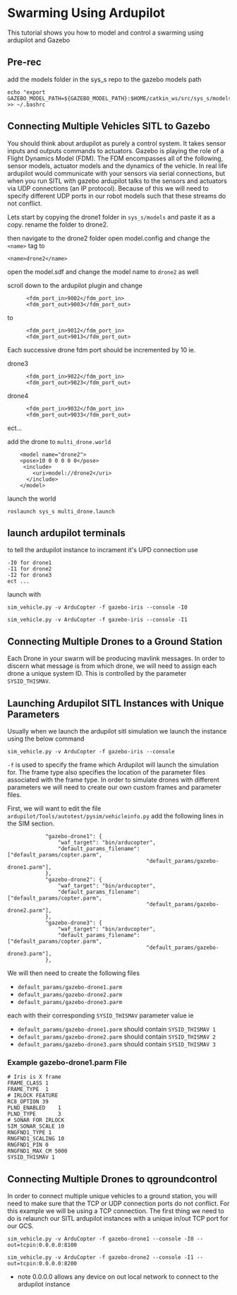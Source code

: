 # Swarming Using Ardupilot



This tutorial shows you how to model and control a swarming using ardupilot and Gazebo

## Pre-rec

add the models folder in the sys_s repo to the gazebo models path
```
echo "export GAZEBO_MODEL_PATH=${GAZEBO_MODEL_PATH}:$HOME/catkin_ws/src/sys_s/models" >> ~/.bashrc
```


## Connecting Multiple Vehicles SITL to Gazebo

You should think about ardupilot as purely a control system. It takes sensor inputs and outputs commands to actuators. Gazebo is playing the role of a Flight Dynamics Model (FDM). The FDM encompasses all of the following, sensor models, actuator models and the dynamics of the vehicle. In real life ardupilot would communicate with your sensors via serial connections, but when you run SITL with gazebo ardupilot talks to the sensors and actuators via UDP connections (an IP protocol). Because of this we will need to specify different UDP ports in our robot models such that these streams do not conflict. 

Lets start by copying the drone1 folder in `sys_s/models` and paste it as a copy. rename the folder to drone2.

then navigate to the drone2 folder open model.config and change the `<name>` tag to 
```
<name>drone2</name>
```

open the model.sdf and change the model name to `drone2` as well

scroll down to the ardupilot plugin and change
```
      <fdm_port_in>9002</fdm_port_in>
      <fdm_port_out>9003</fdm_port_out>
```
to 
```
      <fdm_port_in>9012</fdm_port_in>
      <fdm_port_out>9013</fdm_port_out>
```

Each successive drone fdm port should be incremented by 10 ie. 

drone3  
```
      <fdm_port_in>9022</fdm_port_in>
      <fdm_port_out>9023</fdm_port_out>
```
drone4
```
      <fdm_port_in>9032</fdm_port_in>
      <fdm_port_out>9033</fdm_port_out>
```
ect...


add the drone to `multi_drone.world`
```
    <model name="drone2">
    <pose>10 0 0 0 0 0</pose>
     <include>
        <uri>model://drone2</uri>
      </include>
    </model>
```
launch the world 
```
roslaunch sys_s multi_drone.launch 
```

## launch ardupilot terminals 

to tell the ardupilot instance to incrament it's UPD connection use 
```
-I0 for drone1
-I1 for drone2
-I2 for drone3
ect ...
```

launch with 
```
sim_vehicle.py -v ArduCopter -f gazebo-iris --console -I0
```
```
sim_vehicle.py -v ArduCopter -f gazebo-iris --console -I1
```

## Connecting Multiple Drones to a Ground Station

Each Drone in your swarm will be producing mavlink messages. In order to discern what message is from which drone, we will need to assign each drone a unique system ID. This is controlled by the parameter `SYSID_THISMAV`. 

## Launching Ardupilot SITL Instances with Unique Parameters

Usually when we launch the ardupilot sitl simulation we launch the instance using the below command
```
sim_vehicle.py -v ArduCopter -f gazebo-iris --console
``` 
`-f` is used to specify the frame which Ardupilot will launch the simulation for. The frame type also specifies the location of the parameter files associated with the frame type. In order to simulate drones with different parameters we will need to create our own custom frames and parameter files.

First, we will want to edit the file `ardupilot/Tools/autotest/pysim/vehicleinfo.py` add the following lines in the SIM section.
```
            "gazebo-drone1": {
                "waf_target": "bin/arducopter",
                "default_params_filename": ["default_params/copter.parm",
                                            "default_params/gazebo-drone1.parm"],
            },
            "gazebo-drone2": {
                "waf_target": "bin/arducopter",
                "default_params_filename": ["default_params/copter.parm",
                                            "default_params/gazebo-drone2.parm"],
            },
            "gazebo-drone3": {
                "waf_target": "bin/arducopter",
                "default_params_filename": ["default_params/copter.parm",
                                            "default_params/gazebo-drone3.parm"],
            },
```
We will then need to create the following files

- `default_params/gazebo-drone1.parm`
- `default_params/gazebo-drone2.parm`
- `default_params/gazebo-drone3.parm`

each with their corresponding `SYSID_THISMAV` parameter value ie
- `default_params/gazebo-drone1.parm` should contain `SYSID_THISMAV 1`
- `default_params/gazebo-drone2.parm` should contain `SYSID_THISMAV 2`
- `default_params/gazebo-drone3.parm` should contain `SYSID_THISMAV 3`

### Example gazebo-drone1.parm File
```
# Iris is X frame
FRAME_CLASS 1
FRAME_TYPE  1
# IRLOCK FEATURE
RC8_OPTION 39
PLND_ENABLED    1
PLND_TYPE       3
# SONAR FOR IRLOCK
SIM_SONAR_SCALE 10
RNGFND1_TYPE 1
RNGFND1_SCALING 10
RNGFND1_PIN 0
RNGFND1_MAX_CM 5000
SYSID_THISMAV 1
```

## Connecting Multiple Drones to qgroundcontrol

In order to connect multiple unique vehicles to a ground station, you will need to make sure that the TCP or UDP connection ports do not conflict. For this example we will be using a TCP connection. The first thing we need to do is relaunch our SITL ardupilot instances with a unique in/out TCP port for our GCS. 

```
sim_vehicle.py -v ArduCopter -f gazebo-drone1 --console -I0 --out=tcpin:0.0.0.0:8100 
```
```
sim_vehicle.py -v ArduCopter -f gazebo-drone2 --console -I1 --out=tcpin:0.0.0.0:8200 
```

- note 0.0.0.0 allows any device on out local network to connect to the ardupilot instance 



